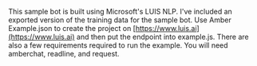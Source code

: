 This sample bot is built using Microsoft's LUIS NLP. I've included an exported version of the training data for the sample bot. Use Amber Example.json to create the project on [https://www.luis.ai](https://www.luis.ai) and then put the endpoint into example.js. There are also a few requirements required to run the example. You will need amberchat, readline, and request.